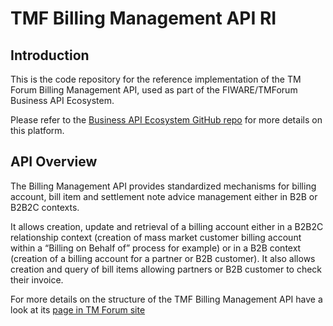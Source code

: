 # TMF Billing Management API RI

## Introduction

This is the code repository for the reference implementation of the TM Forum Billing Management API, used as part of
the FIWARE/TMForum Business API Ecosystem.

Please refer to the [Business API Ecosystem GitHub repo](https://github.com/FIWARE-TMForum/Business-API-Ecosystem) for more
details on this platform.

## API Overview

The Billing Management API provides standardized mechanisms for billing account, bill item and settlement note
advice management either in B2B or B2B2C contexts.

It allows creation, update and retrieval of a billing account either in a B2B2C relationship context
(creation of mass market customer billing account within a “Billing on Behalf of” process for example) or in
a B2B context (creation of a billing account for a partner or B2B customer). It also allows creation and query
of bill items allowing partners or B2B customer to check their invoice.

For more details on the structure of the TMF Billing Management API have a look at its [page in TM Forum site](https://www.tmforum.org/resources/standard/tmf636-billing-management-api-rest-specification-r14-5-0/)
